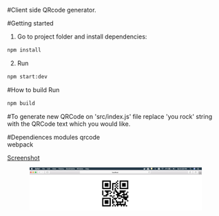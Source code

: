 #Client side QRcode generator.

#Getting started

1. Go to project folder and install dependencies:
 ```bash
 npm install
 ```

2. Run 
  ```bash
 npm start:dev
 ```

#How to build
Run 
  ```bash
 npm build
 ```

#To generate new QRCode on 'src/index.js' file replace 'you rock' string with the QRCode text which you would like. 


#Dependiences modules
qrcode  
webpack

[Screenshot](/screenshots/you_rock_qrcode.png)

<div align="center">
    <img src="./screenshots/you_rock_qrcode.png" width="400px"</img> 
</div>
